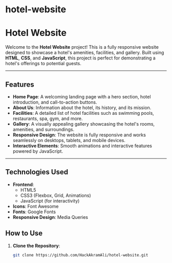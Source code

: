 # hotel-website
# Hotel Website

Welcome to the **Hotel Website** project! This is a fully responsive website designed to showcase a hotel's amenities, facilities, and gallery. Built using **HTML**, **CSS**, and **JavaScript**, this project is perfect for demonstrating a hotel's offerings to potential guests.

---

## **Features**

- **Home Page**: A welcoming landing page with a hero section, hotel introduction, and call-to-action buttons.
- **About Us**: Information about the hotel, its history, and its mission.
- **Facilities**: A detailed list of hotel facilities such as swimming pools, restaurants, spa, gym, and more.
- **Gallery**: A visually appealing gallery showcasing the hotel's rooms, amenities, and surroundings.
- **Responsive Design**: The website is fully responsive and works seamlessly on desktops, tablets, and mobile devices.
- **Interactive Elements**: Smooth animations and interactive features powered by JavaScript.

---

## **Technologies Used**

- **Frontend**:
  - HTML5
  - CSS3 (Flexbox, Grid, Animations)
  - JavaScript (for interactivity)
- **Icons**: Font Awesome
- **Fonts**: Google Fonts
- **Responsive Design**: Media Queries



## **How to Use**

1. **Clone the Repository**:
   ```bash
   git clone https://github.com/HackAkramAli/hotel-website.git
